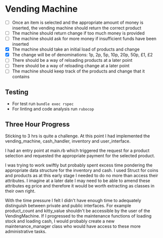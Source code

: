 # Vending Machine

- [ ] Once an item is selected and the appropriate amount of money is inserted, the vending machine should return the correct product
- [ ] The machine should return change if too much money is provided
- [ ] The machine should ask for more money if insufficient funds have been inserted
- [x] The machine should take an initial load of products and change
- [x] The change will be of denominations: 1p, 2p, 5p, 10p, 20p, 50p, £1, £2
- [ ] There should be a way of reloading products at a later point
- [ ] There should be a way of reloading change at a later point
- [ ] The machine should keep track of the products and change that it contains

## Testing

- For test run `bundle exec rspec`
- For linting and code analysis run `rubocop`


## Three Hour Progress

Sticking to 3 hrs is quite a challenge. At this point I had implemented the vending_machine, cash_handler, inventory and user_interface.

I had an entry point at main.rb which triggered the request for a product selection and requested the appropriate payment for the selected product.

I was trying to work swiftly but probably spent excess time pondering the appropriate data structure for the inventory and cash. I used Struct for coins and products as at this early stage I needed to do no more than access their attributes. I imagine at a later date I may need to be able to amend these attributes eg price and therefore it would be worth extracting as classes in their own right.

With the time pressure I felt I didn't have enough time to adequately distinguish between private and public interfaces. For example product_count and kitty_value shouldn't be accessible by the user of the VendingMachine. If I progressed to the maintenance functions of loading stock and loading cash, I would probably create a new maintenance_manager class who would have access to these more administrative tasks.
